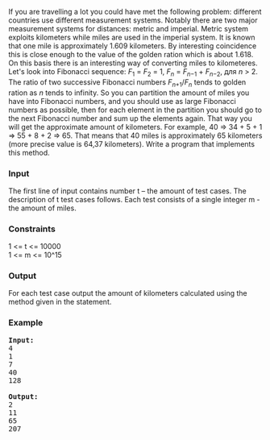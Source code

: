 <p>If you are travelling a lot you could have met the following problem: different countries use different measurement systems. Notably there are two major measurement systems for distances: metric and imperial. Metric system exploits kilometers while miles are used in the imperial system. It is known that one mile is approximately 1.609 kilometers. By interesting coincidence this is close enough to the value of the golden ration which is about 1.618. On this basis there is an interesting way of converting miles to kilometeres. Let's look into Fibonacci sequence: <i>F</i><sub>1</sub> = <i>F</i><sub>2</sub> = 1, <i>F</i><sub><i>n</i></sub> = <i>F</i><sub><i>n</i>−1</sub> + <i>F</i><sub><i>n</i>−2</sub>, для <i>n</i> &gt; 2. The ratio of two successive Fibonacci numbers <i>F</i><sub><i>n</i>+1</sub>/<i>F</i><sub><i>n</i></sub> tends to golden ration as <i>n</i> tends to infinity. So you can partition the amount of miles you have into Fibonacci numbers, and you should use as large Fibonacci numbers as possible, then for each element in the partition you should go to the next Fibonacci number and sum up the elements again. That way you will get the approximate amount of kilometers. For example, 40 ⇒ 34 + 5 + 1 ⇒ 55 + 8 + 2 ⇒ 65. That means that 40&nbsp;miles is approximately 65&nbsp;kilometers (more precise value is 64,37 kilometers). Write a program that implements this method.

</p><h3>Input</h3>
<p>The first line of input contains number t – the amount of test cases. The description of t test cases follows. Each test consists of a single integer m - the amount of miles.

</p><h3>Constraints</h3>
<p>1 &lt;= t &lt;= 10000<br>
1 &lt;= m &lt;= 10^15

</p><h3>Output</h3>
<p>For each test case output the amount of kilometers calculated using the method given in the statement.

</p><h3>Example</h3>

<pre><b>Input:</b>
4
1
7
40
128

<b>Output:</b>
2
11
65
207

</pre>